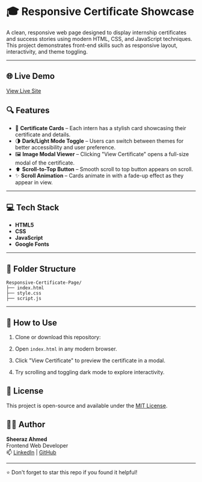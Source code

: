 # 🎓 Responsive Certificate Showcase

A clean, responsive web page designed to display internship certificates and success stories using modern HTML, CSS, and JavaScript techniques. This project demonstrates front-end skills such as responsive layout, interactivity, and theme toggling.

---
## 🌐 Live Demo
[View Live Site](https://sheeraz-engineer.github.io/Responsive-Certificate-Page/)


## 🔍 Features

- 📜 **Certificate Cards** – Each intern has a stylish card showcasing their certificate and details.
- 🌗 **Dark/Light Mode Toggle** – Users can switch between themes for better accessibility and user preference.
- 🖼️ **Image Modal Viewer** – Clicking "View Certificate" opens a full-size modal of the certificate.
- ⬆️ **Scroll-to-Top Button** – Smooth scroll to top button appears on scroll.
- ✨ **Scroll Animation** – Cards animate in with a fade-up effect as they appear in view.

---

## 💻 Tech Stack

- **HTML5**
- **CSS** 
- **JavaScript**
- **Google Fonts** 

---

## 📁 Folder Structure

```
Responsive-Certificate-Page/
├── index.html
├── style.css
├── script.js

```

---

## 🧪 How to Use

1. Clone or download this repository:

2. Open `index.html` in any modern browser.

3. Click "View Certificate" to preview the certificate in a modal.

4. Try scrolling and toggling dark mode to explore interactivity.


## 📌 License

This project is open-source and available under the [MIT License](LICENSE).


## 👨‍💻 Author
**Sheeraz Ahmed**  
Frontend Web Developer  
📫 [LinkedIn](https://www.linkedin.com/in/sheeraz-ahmed-28317436b/) | [GitHub](https://github.com/sheeraz-engineer)

---

⭐️ Don't forget to star this repo if you found it helpful!
